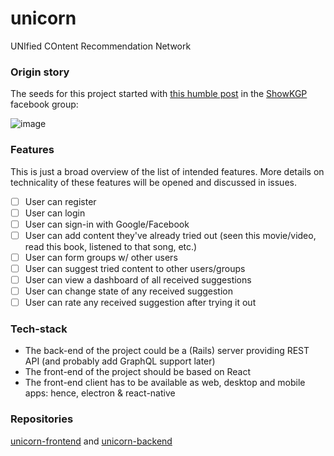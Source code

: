 # unicorn
UNIfied COntent Recommendation Network

### Origin story

The seeds for this project started with [this humble post](https://www.facebook.com/groups/showKGP/permalink/2197071506989144/) in the [ShowKGP](https://www.facebook.com/groups/showKGP) facebook group:

![image](https://user-images.githubusercontent.com/17109060/51037441-3cdfdf00-15d6-11e9-8ca1-1c01c9082100.png)

### Features

This is just a broad overview of the list of intended features. More details on technicality of these features will be opened and discussed in issues.

- [ ] User can register
- [ ] User can login
- [ ] User can sign-in with Google/Facebook
- [ ] User can add content they've already tried out (seen this movie/video, read this book, listened to that song, etc.)
- [ ] User can form groups w/ other users
- [ ] User can suggest tried content to other users/groups
- [ ] User can view a dashboard of all received suggestions
- [ ] User can change state of any received suggestion
- [ ] User can rate any received suggestion after trying it out

### Tech-stack

- The back-end of the project could be a (Rails) server providing REST API (and probably add GraphQL support later)
- The front-end of the project should be based on React
- The front-end client has to be available as web, desktop and mobile apps: hence, electron & react-native

### Repositories

[unicorn-frontend](https://github.com/athityakumar/unicorn-frontend) and [unicorn-backend](https://github.com/athityakumar/unicorn-backend)
